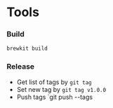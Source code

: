 # Tools

### Build

```bash
brewkit build
```

### Release

* Get list of tags by `git tag`
* Set new tag by `git tag v1.0.0`
* Push tags `git push --tags